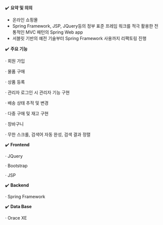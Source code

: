 ✔️ ******************요약 및 의의******************

- 온라인 쇼핑몰
- Spring Framework, JSP, JQuery등의 정부 표준 프레임 워크를 적극 활용한 전통적인 MVC 패턴의 Spring Web app
- 서블릿 기반의 예전 기술부터 Spring Framework 사용까지 리팩토링 진행

✔️ ******************주요 기능******************

· 회원 가입

· 물품 구매

· 상품 등록

· 관리자 로그인 시 관리자 기능 구현

· 배송 상태 추적 및 변경

· 다중 구매 및 재고 구현

· 장바구니

· 무한 스크롤, 검색어 자동 완성, 검색 결과 정렬

✔️ **Frontend**

· JQuery

· Bootstrap

· JSP

✔️ **Backend**

· Spring Framework

✔️ **Data Base**

· Orace XE
